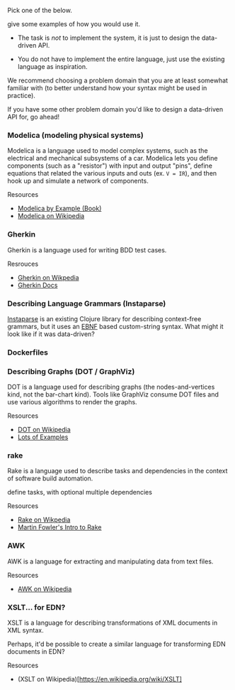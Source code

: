 




Pick one of the below.

give some examples of how you would use it.


- The task is *not* to implement the system, it is just to design the data-driven API.

- You do not have to implement the entire language, just use the existing language as inspiration.


We recommend choosing a problem domain that you are at least somewhat familiar with (to better understand how your syntax might be used in practice).

If you have some other problem domain you'd like to design a data-driven API for, go ahead!



 ### Modelica (modeling physical systems)

 Modelica is a language used to model complex systems, such as the electrical and mechanical subsystems of a car. Modelica lets you define components (such as a "resistor") with input and output "pins", define equations that related the various inputs and outs (ex. `V = IR`), and then hook up and simulate a network of components.

 Resources
  - [Modelica by Example (Book)](https://book.xogeny.com/)
  - [Modelica on Wikipedia](https://en.wikipedia.org/wiki/Modelica)


### Gherkin

Gherkin is a language used for writing BDD test cases.

Resrouces
- [Gherkin on Wikpedia](https://en.wikipedia.org/wiki/Cucumber_(software)#Gherkin_language)
- [Gherkin Docs](https://cucumber.io/docs/gherkin/reference/)


### Describing Language Grammars (Instaparse)

[Instaparse](https://github.com/engelberg/instaparse) is an existing Clojure library for describing context-free grammars, but it uses an [EBNF](https://en.wikipedia.org/wiki/Extended_Backus%E2%80%93Naur_form) based custom-string syntax. What might it look like if it was data-driven?


### Dockerfiles


### Describing Graphs (DOT / GraphViz)

DOT is a language used for describing graphs (the nodes-and-vertices kind, not the bar-chart kind). Tools like GraphViz consume DOT files and use various algorithms to render the graphs.

Resources
- [DOT on Wikipedia](https://en.wikipedia.org/wiki/DOT_(graph_description_language))
- [Lots of Examples](http://graphviz.org/gallery/)


### rake

Rake is a language used to describe tasks and dependencies in the context of software build automation.

define tasks, with optional multiple dependencies

Resources
- [Rake on Wikpedia](https://en.wikipedia.org/wiki/Rake_(software))
- [Martin Fowler's Intro to Rake](https://martinfowler.com/articles/rake.html)


### AWK

AWK is a language for extracting and manipulating data from text files.

Resources
- [AWK on Wikipedia](https://en.wikipedia.org/wiki/AWK)


### XSLT... for EDN?

XSLT is a language for describing transformations of XML documents in XML syntax.

Perhaps, it'd be possible to create a similar language for transforming EDN documents in EDN?

Resources
 - (XSLT on Wikipedia)[https://en.wikipedia.org/wiki/XSLT]

